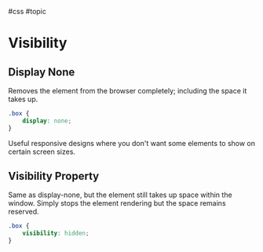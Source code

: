 #css #topic 

# Visibility
## Display None
Removes the element from the browser completely; including the space it takes up.
```css
.box {
	display: none;
}
```
Useful responsive designs where you don't want some elements to show on certain screen sizes.

## Visibility Property
Same as display-none, but the element still takes up space within the window.
Simply stops the element rendering but the space remains reserved.
```css
.box {
	visibility: hidden;
}
```